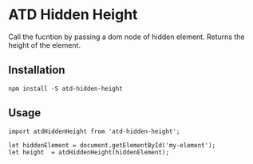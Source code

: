 # ATD Hidden Height

Call the fucntion by passing a dom node of hidden element. Returns the height of the element.

## Installation

```npm install -S atd-hidden-height```

## Usage

```
import atdHiddenHeight from 'atd-hidden-height';

let hiddenElement = document.getElementById('my-element');
let height  = atdHiddenHeight(hiddenElement);

```